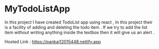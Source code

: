 # MyTodoListApp

In this project I have created TodoList app using react , In this project their is a facility of adding and deleting the todo item . If we try to add the list item without writing anything inside the textbox then it will give us an alert .

Hosted Link : https://pankaj12015448.netlify.app
